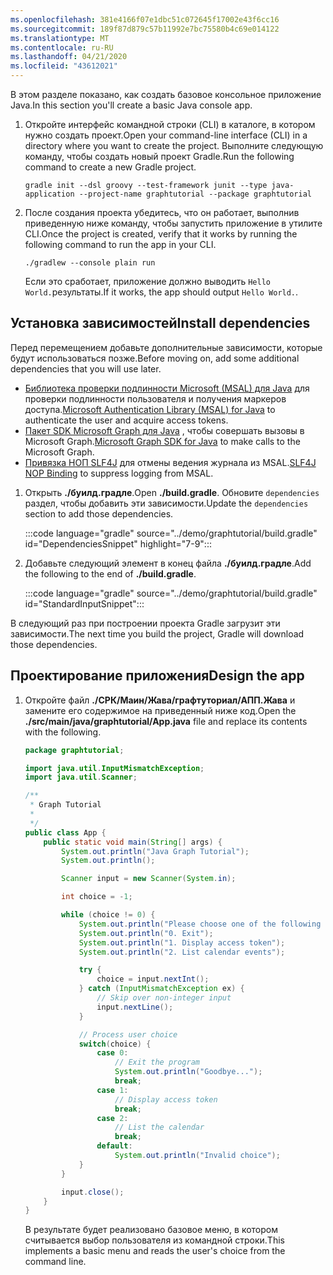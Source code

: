 ```yaml
---
ms.openlocfilehash: 381e4166f07e1dbc51c072645f17002e43f6cc16
ms.sourcegitcommit: 189f87d879c57b11992e7bc75580b4c69e014122
ms.translationtype: MT
ms.contentlocale: ru-RU
ms.lasthandoff: 04/21/2020
ms.locfileid: "43612021"
---
```

<!-- markdownlint-disable MD002 MD041 -->

<span data-ttu-id="aa157-101">В этом разделе показано, как создать базовое консольное приложение Java.</span><span class="sxs-lookup"><span data-stu-id="aa157-101">In this section you'll create a basic Java console app.</span></span>

1. <span data-ttu-id="aa157-102">Откройте интерфейс командной строки (CLI) в каталоге, в котором нужно создать проект.</span><span class="sxs-lookup"><span data-stu-id="aa157-102">Open your command-line interface (CLI) in a directory where you want to create the project.</span></span> <span data-ttu-id="aa157-103">Выполните следующую команду, чтобы создать новый проект Gradle.</span><span class="sxs-lookup"><span data-stu-id="aa157-103">Run the following command to create a new Gradle project.</span></span>

    ```Shell
    gradle init --dsl groovy --test-framework junit --type java-application --project-name graphtutorial --package graphtutorial
    ```

1. <span data-ttu-id="aa157-104">После создания проекта убедитесь, что он работает, выполнив приведенную ниже команду, чтобы запустить приложение в утилите CLI.</span><span class="sxs-lookup"><span data-stu-id="aa157-104">Once the project is created, verify that it works by running the following command to run the app in your CLI.</span></span>

    ```Shell
    ./gradlew --console plain run
    ```

    <span data-ttu-id="aa157-105">Если это сработает, приложение должно выводить `Hello World.`результаты.</span><span class="sxs-lookup"><span data-stu-id="aa157-105">If it works, the app should output `Hello World.`.</span></span>

## <a name="install-dependencies"></a><span data-ttu-id="aa157-106">Установка зависимостей</span><span class="sxs-lookup"><span data-stu-id="aa157-106">Install dependencies</span></span>

<span data-ttu-id="aa157-107">Перед перемещением добавьте дополнительные зависимости, которые будут использоваться позже.</span><span class="sxs-lookup"><span data-stu-id="aa157-107">Before moving on, add some additional dependencies that you will use later.</span></span>

- <span data-ttu-id="aa157-108">[Библиотека проверки подлинности Microsoft (MSAL) для Java](https://github.com/AzureAD/microsoft-authentication-library-for-java) для проверки подлинности пользователя и получения маркеров доступа.</span><span class="sxs-lookup"><span data-stu-id="aa157-108">[Microsoft Authentication Library (MSAL) for Java](https://github.com/AzureAD/microsoft-authentication-library-for-java) to authenticate the user and acquire access tokens.</span></span>
- <span data-ttu-id="aa157-109">[Пакет SDK Microsoft Graph для Java](https://github.com/microsoftgraph/msgraph-sdk-java) , чтобы совершать вызовы в Microsoft Graph.</span><span class="sxs-lookup"><span data-stu-id="aa157-109">[Microsoft Graph SDK for Java](https://github.com/microsoftgraph/msgraph-sdk-java) to make calls to the Microsoft Graph.</span></span>
- <span data-ttu-id="aa157-110">[Привязка НОП SLF4J](https://mvnrepository.com/artifact/org.slf4j/slf4j-nop) для отмены ведения журнала из MSAL.</span><span class="sxs-lookup"><span data-stu-id="aa157-110">[SLF4J NOP Binding](https://mvnrepository.com/artifact/org.slf4j/slf4j-nop) to suppress logging from MSAL.</span></span>

1. <span data-ttu-id="aa157-111">Открыть **./буилд.градле**.</span><span class="sxs-lookup"><span data-stu-id="aa157-111">Open **./build.gradle**.</span></span> <span data-ttu-id="aa157-112">Обновите `dependencies` раздел, чтобы добавить эти зависимости.</span><span class="sxs-lookup"><span data-stu-id="aa157-112">Update the `dependencies` section to add those dependencies.</span></span>

    :::code language="gradle" source="../demo/graphtutorial/build.gradle" id="DependenciesSnippet" highlight="7-9":::

1. <span data-ttu-id="aa157-113">Добавьте следующий элемент в конец файла **./буилд.градле**.</span><span class="sxs-lookup"><span data-stu-id="aa157-113">Add the following to the end of **./build.gradle**.</span></span>

    :::code language="gradle" source="../demo/graphtutorial/build.gradle" id="StandardInputSnippet":::

<span data-ttu-id="aa157-114">В следующий раз при построении проекта Gradle загрузит эти зависимости.</span><span class="sxs-lookup"><span data-stu-id="aa157-114">The next time you build the project, Gradle will download those dependencies.</span></span>

## <a name="design-the-app"></a><span data-ttu-id="aa157-115">Проектирование приложения</span><span class="sxs-lookup"><span data-stu-id="aa157-115">Design the app</span></span>

1. <span data-ttu-id="aa157-116">Откройте файл **./СРК/Маин/Жава/графтуториал/АПП.Жава** и замените его содержимое на приведенный ниже код.</span><span class="sxs-lookup"><span data-stu-id="aa157-116">Open the **./src/main/java/graphtutorial/App.java** file and replace its contents with the following.</span></span>

    ```java
    package graphtutorial;

    import java.util.InputMismatchException;
    import java.util.Scanner;

    /**
     * Graph Tutorial
     *
     */
    public class App {
        public static void main(String[] args) {
            System.out.println("Java Graph Tutorial");
            System.out.println();

            Scanner input = new Scanner(System.in);

            int choice = -1;

            while (choice != 0) {
                System.out.println("Please choose one of the following options:");
                System.out.println("0. Exit");
                System.out.println("1. Display access token");
                System.out.println("2. List calendar events");

                try {
                    choice = input.nextInt();
                } catch (InputMismatchException ex) {
                    // Skip over non-integer input
                    input.nextLine();
                }

                // Process user choice
                switch(choice) {
                    case 0:
                        // Exit the program
                        System.out.println("Goodbye...");
                        break;
                    case 1:
                        // Display access token
                        break;
                    case 2:
                        // List the calendar
                        break;
                    default:
                        System.out.println("Invalid choice");
                }
            }

            input.close();
        }
    }
    ```

    <span data-ttu-id="aa157-117">В результате будет реализовано базовое меню, в котором считывается выбор пользователя из командной строки.</span><span class="sxs-lookup"><span data-stu-id="aa157-117">This implements a basic menu and reads the user's choice from the command line.</span></span>
